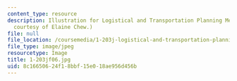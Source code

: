 ```yaml
---
content_type: resource
description: Illustration for Logistical and Transportation Planning Methods. (Image
  courtesy of Elaine Chew.)
file: null
file_location: /coursemedia/1-203j-logistical-and-transportation-planning-methods-fall-2006/8c16650624f18bbf15e018ae956d456b_1-203jf06.jpg
file_type: image/jpeg
resourcetype: Image
title: 1-203jf06.jpg
uid: 8c166506-24f1-8bbf-15e0-18ae956d456b
---
```


